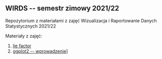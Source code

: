 ## WIRDS -- semestr zimowy 2021/22

Repozytorium z materiałami z zajęć Wizualizacja i Raportowanie Danych Statystycznych 2021/22

Materiały z zajęć:

1. [lie factor](notebooks/0-lie-factor.Rmd)
2. [ggplot2 -- wprowadzenie](notebooks/1-ggplot2-intro.Rmd)]
